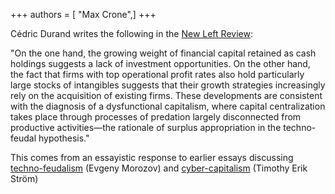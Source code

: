 +++
authors = [ "Max Crone",]
+++


Cédric Durand writes the following in the [New Left Review](https://newleftreview.org/issues/ii136/articles/cedric-durand-scouting-capital-s-frontiers):

"On the one hand, the growing weight of financial capital retained as cash holdings suggests a lack of investment opportunities.
On the other hand, the fact that firms with top operational profit rates also hold particularly large stocks of intangibles suggests that their growth strategies increasingly rely on the acquisition of existing firms.
These developments are consistent with the diagnosis of a dysfunctional capitalism, where capital centralization takes place through processes of predation largely disconnected from productive activities—the rationale of surplus appropriation in the techno-feudal hypothesis."

This comes from an essayistic response to earlier essays discussing [techno-feudalism](https://newleftreview.org/issues/ii133/articles/evgeny-morozov-critique-of-techno-feudal-reason) (Evgeny Morozov) and [cyber-capitalism](https://newleftreview.org/issues/ii135/articles/timothy-erik-strom-capital-and-cybernetics) (Timothy Erik Ström)
